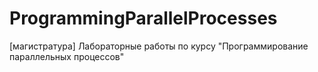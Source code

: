 # ProgrammingParallelProcesses
[магистратура] Лабораторные работы по курсу "Программирование параллельных процессов"
